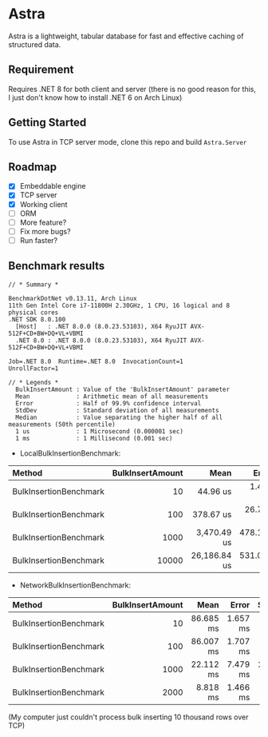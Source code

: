 # Astra
 
Astra is a lightweight, tabular database for fast and effective caching of structured data.

## Requirement

Requires .NET 8 for both client and server (there is no good reason for this, I just don't know how to install .NET 6 on Arch Linux)

## Getting Started

To use Astra in TCP server mode, clone this repo and build `Astra.Server` 

## Roadmap

- [x] Embeddable engine
- [x] TCP server
- [x] Working client
- [ ] ORM
- [ ] More feature?
- [ ] Fix more bugs?
- [ ] Run faster?

## Benchmark results

```
// * Summary *

BenchmarkDotNet v0.13.11, Arch Linux
11th Gen Intel Core i7-11800H 2.30GHz, 1 CPU, 16 logical and 8 physical cores
.NET SDK 8.0.100
  [Host]   : .NET 8.0.0 (8.0.23.53103), X64 RyuJIT AVX-512F+CD+BW+DQ+VL+VBMI
  .NET 8.0 : .NET 8.0.0 (8.0.23.53103), X64 RyuJIT AVX-512F+CD+BW+DQ+VL+VBMI

Job=.NET 8.0  Runtime=.NET 8.0  InvocationCount=1  
UnrollFactor=1 

// * Legends *
  BulkInsertAmount : Value of the 'BulkInsertAmount' parameter
  Mean             : Arithmetic mean of all measurements
  Error            : Half of 99.9% confidence interval
  StdDev           : Standard deviation of all measurements
  Median           : Value separating the higher half of all measurements (50th percentile)
  1 us             : 1 Microsecond (0.000001 sec)
  1 ms             : 1 Millisecond (0.001 sec)
```

- LocalBulkInsertionBenchmark:

| Method                 | BulkInsertAmount |         Mean |      Error |       StdDev |       Median |
|:-----------------------|-----------------:|-------------:|-----------:|-------------:|-------------:|
| BulkInsertionBenchmark |               10 |     44.96 us |   1.410 us |     4.090 us |     44.03 us |
| BulkInsertionBenchmark |              100 |    378.67 us |  26.731 us |    77.125 us |    341.89 us |
| BulkInsertionBenchmark |             1000 |  3,470.49 us | 478.137 us | 1,394.749 us |  3,150.87 us |
| BulkInsertionBenchmark |            10000 | 26,186.84 us | 531.090 us | 1,515.230 us | 26,361.57 us |

- NetworkBulkInsertionBenchmark:

| Method                 | BulkInsertAmount |      Mean |    Error |    StdDev |    Median |
|:-----------------------|-----------------:|----------:|---------:|----------:|----------:|
| BulkInsertionBenchmark |               10 | 86.685 ms | 1.657 ms |  1.701 ms | 85.600 ms |
| BulkInsertionBenchmark |              100 | 86.007 ms | 1.707 ms |  2.033 ms | 85.137 ms |
| BulkInsertionBenchmark |             1000 | 22.112 ms | 7.479 ms | 22.051 ms |  3.990 ms |
| BulkInsertionBenchmark |             2000 |  8.818 ms | 1.466 ms |  3.862 ms |  7.467 ms |

(My computer just couldn't process bulk inserting 10 thousand rows over TCP)
